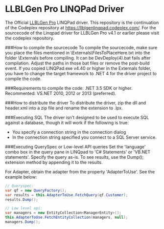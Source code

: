 LLBLGen Pro LINQPad Driver
===========================
The Official [LLBLGen Pro](http://www.llblgen.com) LINQPad driver. This repository is the continuation of the Codeplex repository at
https://llblgenlinqpad.codeplex.com/. For the sourcecode of the Linqpad driver for LLBLGen Pro v4.1 or earlier
please visit the codeplex repository. 

###How to compile the sourcecode
To compile the sourcecode, make sure you place the files mentioned in \Externals\FilesToPlaceHere.txt into 
the folder \Externals before compiling. It can be DevDeploy(4).bat fails after compilation. Adjust the paths
in those bat files or remove the post-build event. If you copied LINQPad.exe v4.40 or higher in the Externals
folder, you have to change the target framework to .NET 4 for the driver project to compile the code. 

###Requirements to compile the code:
.NET 3.5 SDK or higher. Recommented: VS.NET 2010, 2012 or 2013 (preferred). 

###How to distribute the driver
To distribute the driver, zip the dll and header.xml into a zip file and rename the extension to .lpx. 

###Executing SQL
The driver isn't designed to be used to execute SQL against a database, though it will work if the following
is true:
- You specify a connection string in the connection dialog
- In the connection string specified you connect to a SQL Server service.

###Executing QuerySpec or Low-level API queries
Set the 'language' combo box in the query pane in LINQpad to 'C# Statements' or 'VB.NET statements'.
Specify the query as-is. To see results, use the Dump(); extension method by appending it to the 
results. 

For Adapter, obtain the adapter from the property 'AdapterToUse'. See the example below:

```C#
// Queryspec:
var qf = new QueryFactory();
var results = this.AdapterToUse.FetchQuery(qf.Customer);
results.Dump();

// Low level api:
var managers = new EntityCollection<ManagerEntity>();
this.AdapterToUse.FetchEntityCollection(managers, null);
managers.Dump();
```